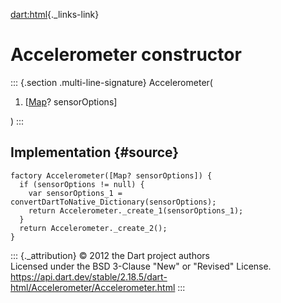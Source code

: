 [dart:html](../../dart-html/dart-html-library){._links-link}

Accelerometer constructor
=========================

::: {.section .multi-line-signature}
Accelerometer(

1.  \[[Map](../../dart-core/map-class)? sensorOptions\]

)
:::

Implementation {#source}
--------------

``` {.language-dart data-language="dart"}
factory Accelerometer([Map? sensorOptions]) {
  if (sensorOptions != null) {
    var sensorOptions_1 = convertDartToNative_Dictionary(sensorOptions);
    return Accelerometer._create_1(sensorOptions_1);
  }
  return Accelerometer._create_2();
}
```

::: {._attribution}
© 2012 the Dart project authors\
Licensed under the BSD 3-Clause \"New\" or \"Revised\" License.\
<https://api.dart.dev/stable/2.18.5/dart-html/Accelerometer/Accelerometer.html>
:::
